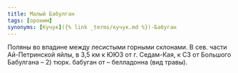 ```yaml
---
title: Малый Бабулган
tags: [ороним]
synonyms: [Кучук]({% link _terms/кучук.md %})-Бабуган
---
```


Поляны во впадине между лесистыми горными склонами. В сев. части Ай-Петринской
яйлы, в 3,5 км к ЮЮЗ от г. Седам-Кая, к СЗ от Большого Бабулгана – 2) тюрк.
бабуган от – белладонна (вид травы).
